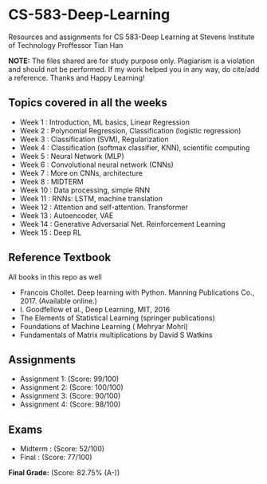 # CS-583-Deep-Learning

Resources and assignments for CS 583-Deep Learning at Stevens Institute of Technology
Proffessor Tian Han

**NOTE:** The files shared are for study purpose only. Plagiarism is a violation and should not be performed. If my work helped you in any way, do cite/add a reference. Thanks and Happy Learning!

## Topics covered in all the weeks

- Week 1 : Introduction, ML basics, Linear Regression
- Week 2 : Polynomial Regression, Classification (logistic regression)
- Week 3 : Classification (SVM), Regularization
- Week 4 : Classification (softmax classifier, KNN), scientific computing
- Week 5 : Neural Network (MLP)
- Week 6 : Convolutional neural network (CNNs)
- Week 7 : More on CNNs, architecture
- Week 8 : MIDTERM
- Week 10 : Data processing, simple RNN
- Week 11 : RNNs: LSTM, machine translation
- Week 12 : Attention and self-attention. Transformer
- Week 13 : Autoencoder, VAE
- Week 14 : Generative Adversarial Net. Reinforcement Learning
- Week 15 : Deep RL

## Reference Textbook

All books in this repo as well

- Francois Chollet. Deep learning with Python. Manning Publications Co., 2017. (Available
  online.)
- I. Goodfellow et al., Deep Learning, MIT, 2016
- The Elements of Statistical Learning (springer publications)
- Foundations of Machine Learning ( Mehryar Mohri)
- Fundamentals of Matrix multiplications by David S Watkins

## Assignments

- Assignment 1: (Score: 99/100)
- Assignment 2: (Score: 100/100)
- Assignment 3: (Score: 90/100)
- Assignment 4: (Score: 98/100)

## Exams

- Midterm : (Score: 52/100)
- Final : (Score: 77/100)

**Final Grade:** (Score: 82.75% (A-))
